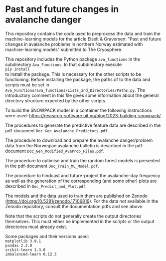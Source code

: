 # Past and future changes in avalanche danger
This repository contains the code used to preprocess the data and train the machine-learning models for the article Eiselt & Graversen: "Past and future changes in avalanche problems in northern Norway estimated with machine-learning models" submitted to The Cryosphere.

This repository includes the Python package `ava_functions` in the subdirectory `Ava_Functions`. In that subdirectory execute <br>
`pip install .` <br>
to install the package. This is necessary for the other scripts to be functioning.
Before installing the package, the paths of to the data and scripts must be set in `Ava_Functions/ava_functions/Lists_and_Directories/Paths.py`. The introductory comment in this file gives some information about the general directory structure expected by the other scripts.

To build the SNOWPACK model in a container the following instructions were used: https://research-software.uit.no/blog/2023-building-snowpack/

The procedures to generate the predictive feature data are described in the pdf-document `Doc_Gen_Avalanche_Predictors.pdf`.

The procedure to download and prepare the avalanche danger/problem data from the Norwegian avalanche bulletin is described in the pdf-document `Doc_Gen_Modified_AvaProb_Files.pdf`.

The procedure to optimise and train the random forest models is presented in the pdf-document `Doc_Train_ML_Model.pdf`.

The procedure to hindcast and future-project the avalanche-day frequency as well as the generation of the corresponding (and some other) plots are dexcribed in `Doc_Predict_and_Plot.pdf`. 

The models and the data used to train them are published on Zenodo (https://doi.org/10.5281/zenodo.17106819). For the data not available in the Zenodo repository, consult the documentation pdfs and see above.

Note that the scripts do not generally create the output directories themselves. This must either be implemented in the scripts or the output directories must already exist.

Some packages and their versions used: <br>
`matplotlib 3.9.1` <br>
`pandas 2.2.0` <br>
`scikit-learn 1.3.0` <br>
`imbalanced-learn 0.12.3` <br>
